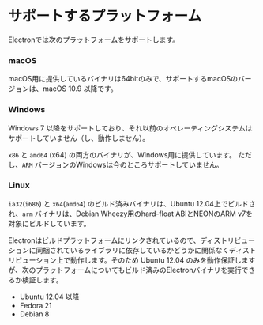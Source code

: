 # サポートするプラットフォーム

Electronでは次のプラットフォームをサポートします。

### macOS

macOS用に提供しているバイナリは64bitのみで、サポートするmacOSのバージョンは、macOS 10.9 以降です。

### Windows

Windows 7 以降をサポートしており、それ以前のオペレーティングシステムはサポートしていません（し、動作しません）。

`x86` と `amd64` (x64) の両方のバイナリが、Windows用に提供しています。
ただし、`ARM` バージョンのWindowsは今のところサポートしていません。

### Linux

`ia32`(`i686`) と `x64`(`amd64`) のビルド済みバイナリは、Ubuntu 12.04上でビルドされ、`arm` バイナリは、Debian Wheezy用のhard-float ABIとNEONのARM v7を対象にビルドしています。

Electronはビルドプラットフォームにリンクされているので、ディストリビューションに同梱されているライブラリに依存しているかどうかに関係なくディストリビューション上で動作します。そのため Ubuntu 12.04 のみを動作保証しますが、次のプラットフォームについてもビルド済みのElectronバイナリを実行できるか検証します。

* Ubuntu 12.04 以降
* Fedora 21
* Debian 8
